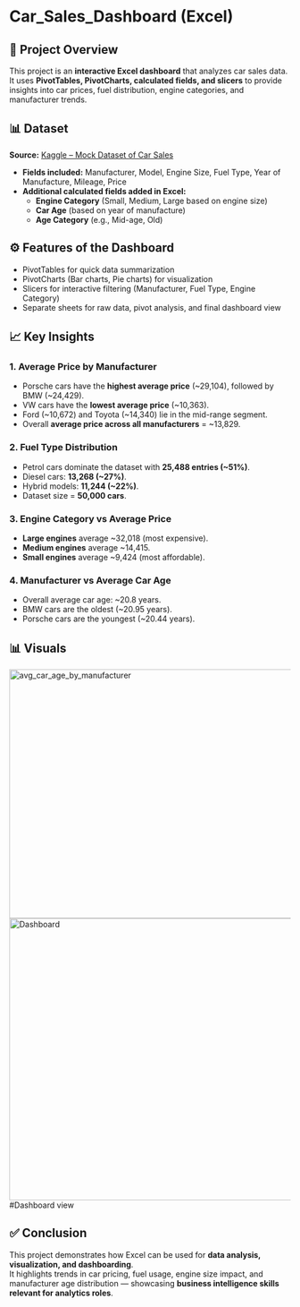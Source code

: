 # Car_Sales_Dashboard (Excel)

## 📌 Project Overview
This project is an **interactive Excel dashboard** that analyzes car sales data.  
It uses **PivotTables, PivotCharts, calculated fields, and slicers** to provide insights into car prices, fuel distribution, engine categories, and manufacturer trends.  

## 📊 Dataset 
**Source:** [Kaggle – Mock Dataset of Car Sales](https://www.kaggle.com/datasets/msnbehdani/mock-dataset-of-second-hand-car-sales)  
- **Fields included:** Manufacturer, Model, Engine Size, Fuel Type, Year of Manufacture, Mileage, Price  
- **Additional calculated fields added in Excel:**
  - **Engine Category** (Small, Medium, Large based on engine size)   
  - **Car Age** (based on year of manufacture)
  - **Age Category** (e.g., Mid-age, Old)

## ⚙️ Features of the Dashboard
- PivotTables for quick data summarization  
- PivotCharts (Bar charts, Pie charts) for visualization  
- Slicers for interactive filtering (Manufacturer, Fuel Type, Engine Category)  
- Separate sheets for raw data, pivot analysis, and final dashboard view  

## 📈 Key Insights 

### 1. Average Price by Manufacturer
- Porsche cars have the **highest average price** (~29,104), followed by BMW (~24,429).  
- VW cars have the **lowest average price** (~10,363).  
- Ford (~10,672) and Toyota (~14,340) lie in the mid-range segment.  
- Overall **average price across all manufacturers** = ~13,829.  

### 2. Fuel Type Distribution
- Petrol cars dominate the dataset with **25,488 entries (~51%)**.  
- Diesel cars: **13,268 (~27%)**.  
- Hybrid models: **11,244 (~22%)**.  
- Dataset size = **50,000 cars**.  

### 3. Engine Category vs Average Price
- **Large engines** average ~32,018 (most expensive).  
- **Medium engines** average ~14,415.  
- **Small engines** average ~9,424 (most affordable).  

### 4. Manufacturer vs Average Car Age
- Overall average car age: ~20.8 years.  
- BMW cars are the oldest (~20.95 years).  
- Porsche cars are the youngest (~20.44 years). 

## 📊 Visuals  
<img width="931" height="445" alt="avg_car_age_by_manufacturer" src="https://github.com/user-attachments/assets/44e24e25-6fe4-4599-a002-a6d2a407d62a" />




<img width="1222" height="504" alt="Dashboard" src="https://github.com/user-attachments/assets/11674da0-384a-4064-893d-361d9076ffec" />
#Dashboard view

## ✅ Conclusion
This project demonstrates how Excel can be used for **data analysis, visualization, and dashboarding**.  
It highlights trends in car pricing, fuel usage, engine size impact, and manufacturer age distribution — showcasing **business intelligence skills relevant for analytics roles**.
